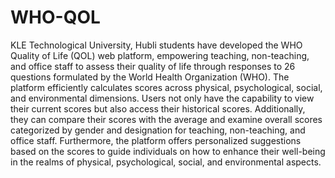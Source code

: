 # WHO-QOL
KLE Technological University, Hubli students have developed the WHO Quality of Life (QOL) web platform, empowering teaching, non-teaching, and office staff to assess their quality of life through responses to 26 questions formulated by the World Health Organization (WHO). The platform efficiently calculates scores across physical, psychological, social, and environmental dimensions. Users not only have the capability to view their current scores but also access their historical scores. Additionally, they can compare their scores with the average and examine overall scores categorized by gender and designation for teaching, non-teaching, and office staff. Furthermore, the platform offers personalized suggestions based on the scores to guide individuals on how to enhance their well-being in the realms of physical, psychological, social, and environmental aspects.
